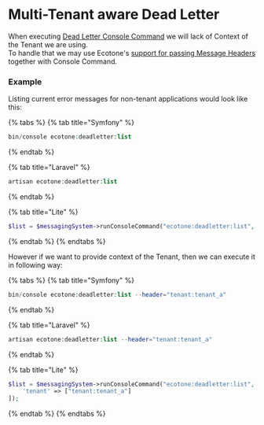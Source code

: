 # Multi-Tenant aware Dead Letter

When executing [Dead Letter Console Command](../../../modelling/recovering-tracing-and-monitoring/resiliency/error-channel-and-dead-letter/#dead-letter-console-commands) we will lack of Context of the Tenant we are using.\
To handle that we may use Ecotone's [support for passing Message Headers](../../console-commands.md#passing-message-headers) together with Console Command.

### Example

Listing current error messages for non-tenant applications would look like this:

{% tabs %}
{% tab title="Symfony" %}
```php
bin/console ecotone:deadletter:list
```
{% endtab %}

{% tab title="Laravel" %}
```php
artisan ecotone:deadletter:list
```
{% endtab %}

{% tab title="Lite" %}
```php
$list = $messagingSystem->runConsoleCommand("ecotone:deadletter:list", []);
```
{% endtab %}
{% endtabs %}

However if we want to provide context of the Tenant, then we can execute it in following way:

{% tabs %}
{% tab title="Symfony" %}
```php
bin/console ecotone:deadletter:list --header="tenant:tenant_a"
```
{% endtab %}

{% tab title="Laravel" %}
```php
artisan ecotone:deadletter:list --header="tenant:tenant_a"
```
{% endtab %}

{% tab title="Lite" %}
```php
$list = $messagingSystem->runConsoleCommand("ecotone:deadletter:list", [
    'tenant' => ["tenant:tenant_a"]
]);
```
{% endtab %}
{% endtabs %}

